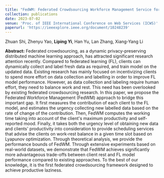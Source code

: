 ```yaml
---
title: "FedWM: Federated Crowdsourcing Workforce Management Service for Productive Laziness"
collection: publications
date: 2023-07-02
venue: 'Proc. of IEEE International Conference on Web Services (ICWS)'
paperurl: 'https://ieeexplore.ieee.org/document/10248239'
---
```

Zhuan Shi, Zhenyu Yao, **Liping Yi**, Han Yu, Lan Zhang, Xiang-Yang Li

**Abstract:** Federated crowdsourcing, as a dynamic privacy-preserving distributed machine learning approach, has attracted significant research attention recently. Compared to federated learning (FL), clients can dynamically collect and label fresh data as required, and train model on the updated data. Existing research has mainly focused on incentivizing clients to spend more effort on data collection and labelling in order to improve FL model performance. However, as data collection and labeling require human effort, they need to balance work and rest. This need has been overlooked by existing federated crowdsourcing research. In this paper, we propose the Federated Workforce Management (FedWM) approach to bridge this important gap. It first measures the contribution of each client to the FL model, and estimates the urgency collecting new labelled data based on the rate of change of the contribution. Then, FedWM computes the working time taking into account of the client's maximum productivity and self-reported mood. Finally, it takes both the urgency level of obtaining new data and clients' productivity into consideration to provide scheduling services that advise the clients on work-rest balance in a given time slot based on Lyapunov optimization. Through theoretical analysis, we provide the performance bounds of FedWM. Through extensive experiments based on real-world datasets, we demonstrate that FedWM achieves significantly more advantageous trade-offs between client rest and FL model performance compared to existing approaches. To the best of our knowledge, it is the first federated crowdsourcing framework designed to achieve productive laziness.
